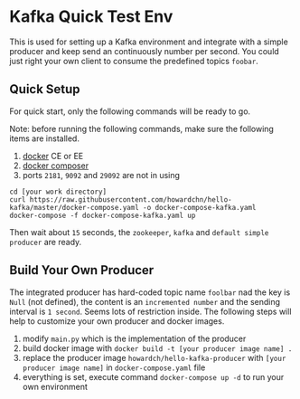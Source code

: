 # Kafka Quick Test Env
This is used for setting up a Kafka environment and integrate with a simple producer and keep send an continuously number per second. You could just right your own client to consume the predefined topics `foobar`.

## Quick Setup
For quick start, only the following commands will be ready to go.

Note: before running the following commands, make sure the following items are installed.

1. [docker](https://docs.docker.com/get-started/) CE or EE
2. [docker composer](https://docs.docker.com/compose/install/)
3. ports `2181`, `9092` and `29092` are not in using

```terminal
cd [your work directory]
curl https://raw.githubusercontent.com/howardchn/hello-kafka/master/docker-compose.yaml -o docker-compose-kafka.yaml
docker-compose -f docker-compose-kafka.yaml up
```

Then wait about `15` seconds, the `zookeeper`, `kafka` and `default simple producer` are ready.

## Build Your Own Producer
The integrated producer has hard-coded topic name `foolbar` nad the key is `Null` (not defined), the content is an `incremented number` and the sending interval is `1 second`. Seems lots of restriction inside. The following steps will help to customize your own producer and docker images.

1. modify `main.py` which is the implementation of the producer
1. build docker image with `docker build -t [your producer image name] .`
1. replace the producer image `howardch/hello-kafka-producer` with `[your producer image name]` in `docker-compose.yaml` file
1. everything is set, execute command `docker-compose up -d` to run your own environment



